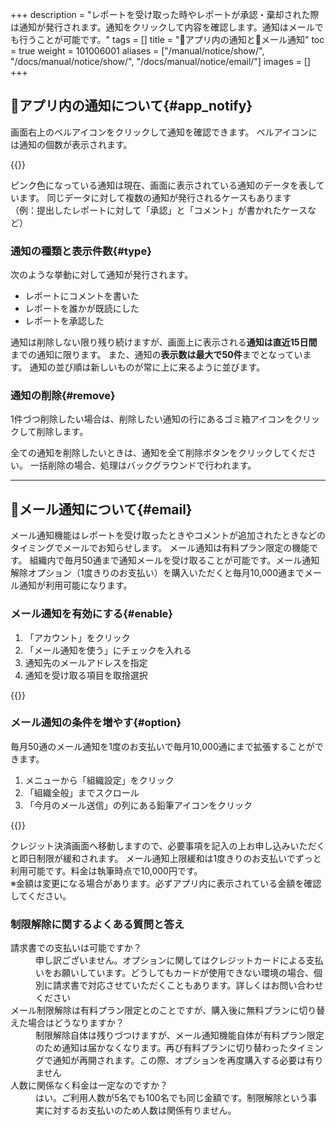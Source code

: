 +++
description = "レポートを受け取った時やレポートが承認・棄却された際は通知が発行されます。通知をクリックして内容を確認します。通知はメールでも行うことが可能です。"
tags = []
title = "🔔アプリ内の通知と📩メール通知"
toc = true
weight = 101006001
aliases = ["/manual/notice/show/", "/docs/manual/notice/show/", "/docs/manual/notice/email/"]
images = []
+++


## 🔔アプリ内の通知について{#app_notify}

画面右上のベルアイコンをクリックして通知を確認できます。
ベルアイコンには通知の個数が表示されます。

{{<appscreen filename="notify" msg="右上のベルアイコンをクリックして通知を確認します">}}

ピンク色になっている通知は現在、画面に表示されている通知のデータを表しています。
同じデータに対して複数の通知が発行されるケースもあります  
（例：提出したレポートに対して「承認」と「コメント」が書かれたケースなど）

### 通知の種類と表示件数{#type}

次のような挙動に対して通知が発行されます。

- レポートにコメントを書いた
- レポートを誰かが既読にした
- レポートを承認した

通知は削除しない限り残り続けますが、画面上に表示される**通知は直近15日間**までの通知に限ります。
また、通知の**表示数は最大で50件**までとなっています。
通知の並び順は新しいものが常に上に来るように並びます。

### 通知の削除{#remove}

1件づつ削除したい場合は、削除したい通知の行にあるゴミ箱アイコンをクリックして削除します。

全ての通知を削除したいときは、通知を全て削除ボタンをクリックしてください。
一括削除の場合、処理はバックグラウンドで行われます。



---

## 📩メール通知について{#email}

メール通知機能はレポートを受け取ったときやコメントが追加されたときなどのタイミングでメールでお知らせします。
メール通知は有料プラン限定の機能です。
組織内で毎月50通まで通知メールを受け取ることが可能です。メール通知解除オプション（1度きりのお支払い）を購入いただくと毎月10,000通までメール通知が利用可能になります。

### メール通知を有効にする{#enable}

1. 「アカウント」をクリック
1. 「メール通知を使う」にチェックを入れる
1. 通知先のメールアドレスを指定
1. 通知を受け取る項目を取捨選択

{{<appscreen filename="email-notice" msg="メール通知の設定をONにする">}}

### メール通知の条件を増やす{#option}

毎月50通のメール通知を1度のお支払いで毎月10,000通にまで拡張することができます。

1. メニューから「組織設定」をクリック
1. 「組織全般」までスクロール
1. 「今月のメール送信」の列にある鉛筆アイコンをクリック

{{<appscreen filename="unlock" msg="メール通知の上限を緩和する">}}

クレジット決済画面へ移動しますので、必要事項を記入の上お申し込みいただくと即日制限が緩和されます。
メール通知上限緩和は1度きりのお支払いでずっと利用可能です。料金は執筆時点で10,000円です。  
※金額は変更になる場合があります。必ずアプリ内に表示されている金額を確認してください。




### 制限解除に関するよくある質問と答え

<dl class="faq">
<dt>請求書での支払いは可能ですか？</dt>
<dd>申し訳ございません。オプションに関してはクレジットカードによる支払いをお願いしています。どうしてもカードが使用できない環境の場合、個別に請求書で対応させていただくこともあります。詳しくはお問い合わせください</dd>
<dt>メール制限解除は有料プラン限定とのことですが、購入後に無料プランに切り替えた場合はどうなりますか？</dt>
<dd>制限解除自体は残りづつけますが、メール通知機能自体が有料プラン限定のため通知は届かなくなります。再び有料プランに切り替わったタイミングで通知が再開されます。この際、オプションを再度購入する必要は有りません</dd>
<dt>人数に関係なく料金は一定なのですか？</dt>
<dd>はい。ご利用人数が5名でも100名でも同じ金額です。制限解除という事実に対するお支払いのため人数は関係有りません。</dd>
</dl>